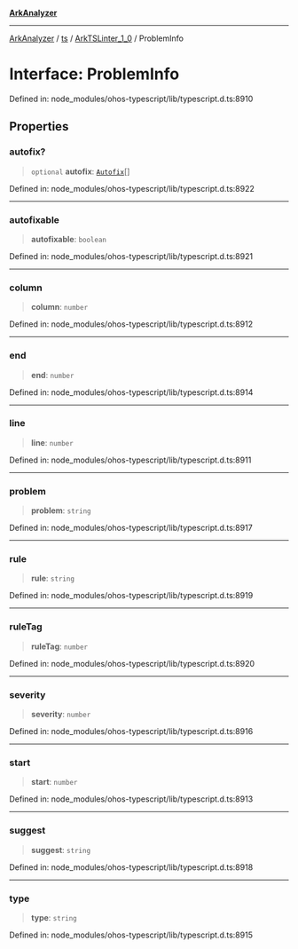 [**ArkAnalyzer**](../../../../../../README.md)

***

[ArkAnalyzer](../../../../../../globals.md) / [ts](../../../README.md) / [ArkTSLinter\_1\_0](../README.md) / ProblemInfo

# Interface: ProblemInfo

Defined in: node\_modules/ohos-typescript/lib/typescript.d.ts:8910

## Properties

### autofix?

> `optional` **autofix**: [`Autofix`](../namespaces/Autofixer/interfaces/Autofix.md)[]

Defined in: node\_modules/ohos-typescript/lib/typescript.d.ts:8922

***

### autofixable

> **autofixable**: `boolean`

Defined in: node\_modules/ohos-typescript/lib/typescript.d.ts:8921

***

### column

> **column**: `number`

Defined in: node\_modules/ohos-typescript/lib/typescript.d.ts:8912

***

### end

> **end**: `number`

Defined in: node\_modules/ohos-typescript/lib/typescript.d.ts:8914

***

### line

> **line**: `number`

Defined in: node\_modules/ohos-typescript/lib/typescript.d.ts:8911

***

### problem

> **problem**: `string`

Defined in: node\_modules/ohos-typescript/lib/typescript.d.ts:8917

***

### rule

> **rule**: `string`

Defined in: node\_modules/ohos-typescript/lib/typescript.d.ts:8919

***

### ruleTag

> **ruleTag**: `number`

Defined in: node\_modules/ohos-typescript/lib/typescript.d.ts:8920

***

### severity

> **severity**: `number`

Defined in: node\_modules/ohos-typescript/lib/typescript.d.ts:8916

***

### start

> **start**: `number`

Defined in: node\_modules/ohos-typescript/lib/typescript.d.ts:8913

***

### suggest

> **suggest**: `string`

Defined in: node\_modules/ohos-typescript/lib/typescript.d.ts:8918

***

### type

> **type**: `string`

Defined in: node\_modules/ohos-typescript/lib/typescript.d.ts:8915
